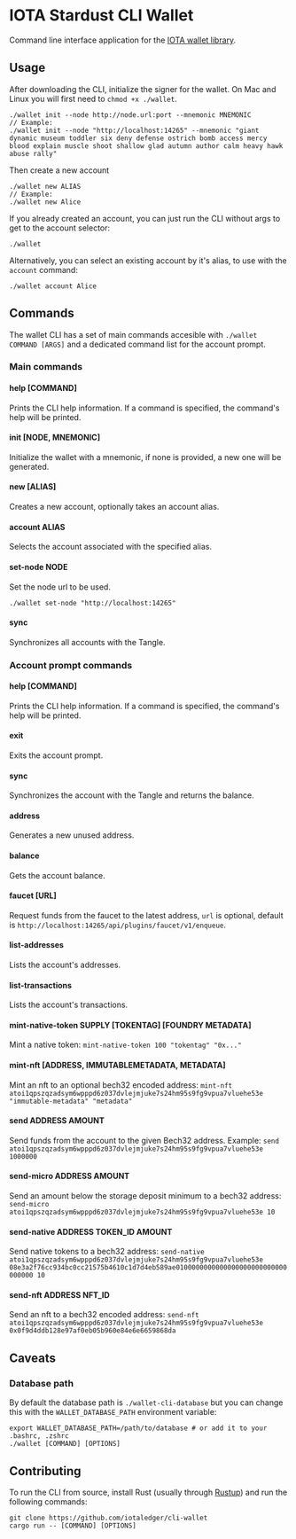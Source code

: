 # IOTA Stardust CLI Wallet

Command line interface application for the [IOTA wallet library](https://github.com/iotaledger/wallet.rs).

## Usage

After downloading the CLI, initialize the signer for the wallet. On Mac and Linux you will first need to `chmod +x ./wallet`.

```
./wallet init --node http://node.url:port --mnemonic MNEMONIC
// Example:
./wallet init --node "http://localhost:14265" --mnemonic "giant dynamic museum toddler six deny defense ostrich bomb access mercy
blood explain muscle shoot shallow glad autumn author calm heavy hawk abuse rally"
```

Then create a new account

```
./wallet new ALIAS
// Example:
./wallet new Alice
```

If you already created an account, you can just run the CLI without args to get to the account selector:

```
./wallet
```

Alternatively, you can select an existing account by it's alias, to use with the `account` command:

```
./wallet account Alice
```

## Commands

The wallet CLI has a set of main commands accesible with `./wallet COMMAND [ARGS]` and a dedicated command list for the account prompt.

### Main commands

#### help [COMMAND]

Prints the CLI help information. If a command is specified, the command's help will be printed.

#### init [NODE, MNEMONIC]

Initialize the wallet with a mnemonic, if none is provided, a new one will be generated.

#### new [ALIAS]

Creates a new account, optionally takes an account alias.

#### account ALIAS

Selects the account associated with the specified alias.

#### set-node NODE

Set the node url to be used.
```
./wallet set-node "http://localhost:14265"
```

#### sync

Synchronizes all accounts with the Tangle.


### Account prompt commands

#### help [COMMAND]

Prints the CLI help information. If a command is specified, the command's help will be printed.

#### exit

Exits the account prompt.

#### sync

Synchronizes the account with the Tangle and returns the balance.

#### address

Generates a new unused address.

#### balance

Gets the account balance.

#### faucet [URL]

Request funds from the faucet to the latest address, `url` is optional, default is `http://localhost:14265/api/plugins/faucet/v1/enqueue`.

#### list-addresses

Lists the account's addresses.

#### list-transactions

Lists the account's transactions.

#### mint-native-token SUPPLY [TOKENTAG] [FOUNDRY METADATA]

Mint a native token: `mint-native-token 100 "tokentag" "0x..."`

#### mint-nft [ADDRESS, IMMUTABLEMETADATA, METADATA]

Mint an nft to an optional bech32 encoded address: `mint-nft atoi1qpszqzadsym6wpppd6z037dvlejmjuke7s24hm95s9fg9vpua7vluehe53e "immutable-metadata" "metadata"`

#### send ADDRESS AMOUNT

Send funds from the account to the given Bech32 address.
Example: `send atoi1qpszqzadsym6wpppd6z037dvlejmjuke7s24hm95s9fg9vpua7vluehe53e 1000000`

#### send-micro ADDRESS AMOUNT

Send an amount below the storage deposit minimum to a bech32 address: `send-micro atoi1qpszqzadsym6wpppd6z037dvlejmjuke7s24hm95s9fg9vpua7vluehe53e 10`

#### send-native ADDRESS TOKEN_ID AMOUNT

Send native tokens to a bech32 address: `send-native atoi1qpszqzadsym6wpppd6z037dvlejmjuke7s24hm95s9fg9vpua7vluehe53e 08e3a2f76cc934bc0cc21575b4610c1d7d4eb589ae0100000000000000000000000000000000 10`

#### send-nft ADDRESS NFT_ID

Send an nft to a bech32 encoded address: `send-nft atoi1qpszqzadsym6wpppd6z037dvlejmjuke7s24hm95s9fg9vpua7vluehe53e 0x0f9d4ddb128e97af0eb05b960e84e6e6659868da`

## Caveats

### Database path

By default the database path is `./wallet-cli-database` but you can change this with the `WALLET_DATABASE_PATH` environment variable:

```
export WALLET_DATABASE_PATH=/path/to/database # or add it to your .bashrc, .zshrc
./wallet [COMMAND] [OPTIONS]
```

## Contributing

To run the CLI from source, install Rust (usually through [Rustup](https://rustup.rs/)) and run the following commands:

```
git clone https://github.com/iotaledger/cli-wallet
cargo run -- [COMMAND] [OPTIONS]
```
